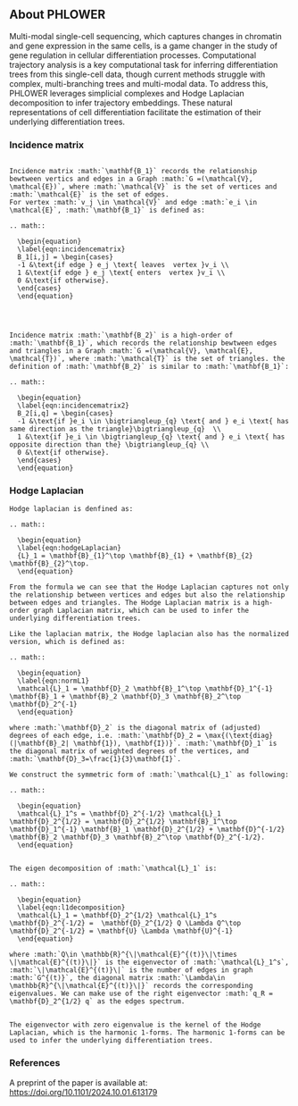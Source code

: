 ## About PHLOWER

Multi-modal single-cell sequencing, which captures changes in chromatin and gene expression in the same cells, is a game changer in the study of gene regulation in cellular differentiation processes. Computational trajectory analysis is a key computational task for inferring differentiation trees from this single-cell data, though current methods struggle with complex, multi-branching trees and multi-modal data. To address this, PHLOWER leverages simplicial complexes and Hodge Laplacian decomposition to infer trajectory embeddings. These natural representations of cell differentiation facilitate the estimation of their underlying differentiation trees.


### Incidence matrix

```{eval-rst}

Incidence matrix :math:`\mathbf{B_1}` records the relationship bewtween vertics and edges in a Graph :math:`G =(\mathcal{V}, \mathcal{E})`, where :math:`\mathcal{V}` is the set of vertices and :math:`\mathcal{E}` is the set of edges.
For vertex :math:`v_j \in \mathcal{V}` and edge :math:`e_i \in \mathcal{E}`, :math:`\mathbf{B_1}` is defined as:

.. math::

  \begin{equation}
  \label{eqn:incidencematrix}
  B_1[i,j] = \begin{cases}
  -1 &\text{if edge } e_j \text{ leaves  vertex }v_i \\
  1 &\text{if edge } e_j \text{ enters  vertex }v_i \\
  0 &\text{if otherwise}.
  \end{cases}
  \end{equation}




Incidence matrix :math:`\mathbf{B_2}` is a high-order of :math:`\mathbf{B_1}`, which records the relationship bewtween edges and triangles in a Graph :math:`G =(\mathcal{V}, \mathcal{E}, \mathcal{T})`, where :math:`\mathcal{T}` is the set of triangles. the definition of :math:`\mathbf{B_2}` is similar to :math:`\mathbf{B_1}`:

.. math::

  \begin{equation}
  \label{eqn:incidencematrix2}
  B_2[i,q] = \begin{cases}
  -1 &\text{if }e_i \in \bigtriangleup_{q} \text{ and } e_i \text{ has same direction as the triangle}\bigtriangleup_{q}  \\
  1 &\text{if }e_i \in \bigtriangleup_{q} \text{ and } e_i \text{ has opposite direction than the} \bigtriangleup_{q} \\
  0 &\text{if otherwise}.
  \end{cases}
  \end{equation}

```

### Hodge Laplacian

```{eval-rst}
Hodge laplacian is denfined as:

.. math::

  \begin{equation}
  \label{eqn:hodgeLaplacian}
  {L}_1 = \mathbf{B}_{1}^\top \mathbf{B}_{1} + \mathbf{B}_{2} \mathbf{B}_{2}^\top.
  \end{equation}

From the formula we can see that the Hodge Laplacian captures not only the relationship between vertices and edges but also the relationship between edges and triangles. The Hodge Laplacian matrix is a high-order graph Laplacian matrix, which can be used to infer the underlying differentiation trees.

Like the laplacian matrix, the Hodge laplacian also has the normalized version, which is defined as:

.. math::

  \begin{equation}
  \label{eqn:normL1}
  \mathcal{L}_1 = \mathbf{D}_2 \mathbf{B}_1^\top \mathbf{D}_1^{-1} \mathbf{B}_1 + \mathbf{B}_2 \mathbf{D}_3 \mathbf{B}_2^\top \mathbf{D}_2^{-1}
  \end{equation}

where :math:`\mathbf{D}_2` is the diagonal matrix of (adjusted) degrees of each edge, i.e. :math:`\mathbf{D}_2 = \max{(\text{diag}(|\mathbf{B}_2| \mathbf{1}), \mathbf{I})}`. :math:`\mathbf{D}_1` is the diagonal matrix of weighted degrees of the vertices, and :math:`\mathbf{D}_3=\frac{1}{3}\mathbf{I}`.

We construct the symmetric form of :math:`\mathcal{L}_1` as following:

.. math::

  \begin{equation}
  \mathcal{L}_1^s = \mathbf{D}_2^{-1/2} \mathcal{L}_1 \mathbf{D}_2^{1/2} = \mathbf{D}_2^{1/2} \mathbf{B}_1^\top \mathbf{D}_1^{-1} \mathbf{B}_1 \mathbf{D}_2^{1/2} + \mathbf{D}^{-1/2} \mathbf{B}_2 \mathbf{D}_3 \mathbf{B}_2^\top \mathbf{D}_2^{-1/2}.
  \end{equation}


The eigen decomposition of :math:`\mathcal{L}_1` is:

.. math::

  \begin{equation}
  \label{eqn:l1decomposition}
  \mathcal{L}_1 = \mathbf{D}_2^{1/2} \mathcal{L}_1^s \mathbf{D}_2^{-1/2} =  \mathbf{D}_2^{1/2} Q \Lambda Q^\top \mathbf{D}_2^{-1/2} = \mathbf{U} \Lambda \mathbf{U}^{-1}
  \end{equation}

where :math:`Q\in \mathbb{R}^{\|\mathcal{E}^{(t)}\|\times \|\mathcal{E}^{(t)}\|}` is the eigenvector of :math:`\mathcal{L}_1^s`, :math:`\|\mathcal{E}^{(t)}\|` is the number of edges in graph :math:`G^{(t)}`, the diagonal matrix :math:`\Lambda\in \mathbb{R}^{\|\mathcal{E}^{(t)}\|}` records the corresponding eigenvalues. We can make use of the right eigenvector :math:`q_R = \mathbf{D}_2^{1/2} q` as the edges spectrum.


The eigenvector with zero eigenvalue is the kernel of the Hodge Laplacian, which is the harmonic 1-forms. The harmonic 1-forms can be used to infer the underlying differentiation trees.
```




### References

A preprint of the paper is available at: https://doi.org/10.1101/2024.10.01.613179
